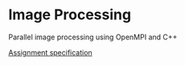 # Image Processing

Parallel image processing using OpenMPI and C++

[Assignment specification](assignment_specification.pdf)